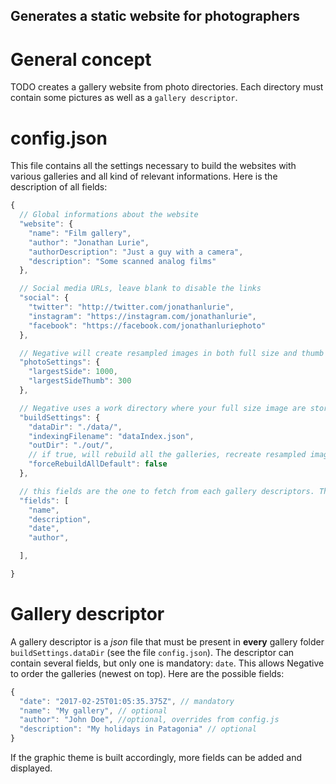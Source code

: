 Generates a static website for photographers
---
# General concept
TODO creates a gallery website from photo directories. Each directory must contain some pictures as well as a `gallery descriptor`.

# config.json
This file contains all the settings necessary to build the websites with various galleries and all kind of relevant informations. Here is the description of all fields:

```javascript
{
  // Global informations about the website
  "website": {
    "name": "Film gallery",
    "author": "Jonathan Lurie",
    "authorDescription": "Just a guy with a camera",
    "description": "Some scanned analog films"
  },

  // Social media URLs, leave blank to disable the links
  "social": {
    "twitter": "http://twitter.com/jonathanlurie",
    "instagram": "https://instagram.com/jonathanlurie",
    "facebook": "https://facebook.com/jonathanluriephoto"
  },

  // Negative will create resampled images in both full size and thumb
  "photoSettings": {
    "largestSide": 1000,
    "largestSideThumb": 300
  },

  // Negative uses a work directory where your full size image are stored as well gallery descriptors
  "buildSettings": {
    "dataDir": "./data/",
    "indexingFilename": "dataIndex.json",
    "outDir": "./out/",
    // if true, will rebuild all the galleries, recreate resampled images and thumbs, even for the galleries that are already built.
    "forceRebuildAllDefault": false
  },

  // this fields are the one to fetch from each gallery descriptors. These fields will feed the graphic theme
  "fields": [
    "name",
    "description",
    "date",
    "author",

  ],

}

```


# Gallery descriptor
A gallery descriptor is a *json* file that must be present in **every** gallery folder `buildSettings.dataDir` (see the file `config.json`). The descriptor can contain several fields, but only one is mandatory: `date`. This allows Negative to order the galleries (newest on top). Here are the possible fields:

```javascript
{
  "date": "2017-02-25T01:05:35.375Z", // mandatory
  "name": "My gallery", // optional
  "author": "John Doe", //optional, overrides from config.js
  "description": "My holidays in Patagonia" // optional
}
```

If the graphic theme is built accordingly, more fields can be added and displayed.
